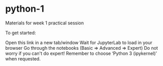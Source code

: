 # python-1

Materials for week 1 practical session

To get started:

Open this link in a new tab/window
Wait for JupyterLab to load in your browser
Go through the notebooks (Basic => Advanced => Expert)
Do not worry if you can't do expert!
Remember to choose ‘Python 3 (ipykernel)’ when requested.
